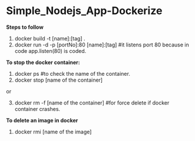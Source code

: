 # Simple_Nodejs_App-Dockerize

**Steps to follow**

1) docker build -t [name]:[tag] .
2) docker run -d -p [portNo]:80 [name]:[tag]   #it listens port 80 because in code app.listen(80) is coded.

**To stop the docker container:**

1) docker ps    #to check the name of the container.
2) docker stop [name of the container]

or

3) docker rm -f [name of the container] #for force delete if docker container crashes.

**To delete an image in docker**

1) docker rmi [name of the image]
